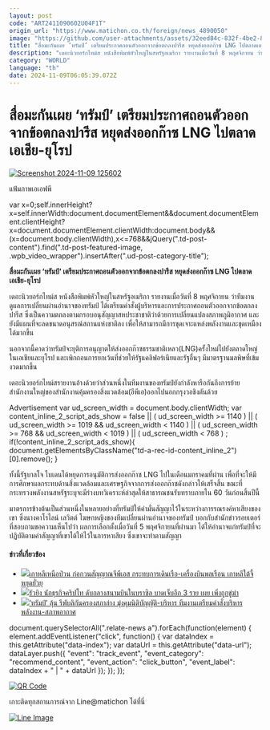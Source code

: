 ```yaml
---
layout: post
code: "ART2411090602U04F1T"
origin_url: "https://www.matichon.co.th/foreign/news_4890050"
image: "https://github.com/user-attachments/assets/32eed84c-832f-4be2-8306-eca5e2f4cc8d"
title: "สื่อมะกันเผย ‘ทรัมป์’ เตรียมประกาศถอนตัวออกจากข้อตกลงปารีส หยุดส่งออกก๊าซ LNG ไปตลาดเอเชีย-ยุโรป"
description: "เดอะนิวยอร์กไทม์ส หนังสือพิมพ์หัวใหญ่ในสหรัฐอเมริกา รายงานเมื่อวันที่ 8 พฤศจิกายน ว่าทีมงานดูแลการเปลี่ยนผ่านอำนาจของทรัมป์ ได้เตรียมคำสั่งผู้บริหารและการประกาศถอนตัวออกจากข้อตกลงปารีส ซึ่งเป็นความตกลงตามกรอบอนุสัญญาสหประชาชาติว่าด้วยการเปลี่ยนแปลงสภาพภูมิอากาศ และยังมีแผนที่จะลดขนาดอนุสรณ์สถานแห่งชาติลง เพื่อให้สามารถมีการขุดเจาะแหล่งพลังงานและขุดเหมืองได้มากขึ้น"
category: "WORLD"
language: "th"
date: 2024-11-09T06:05:39.072Z
---
```


# สื่อมะกันเผย ‘ทรัมป์’ เตรียมประกาศถอนตัวออกจากข้อตกลงปารีส หยุดส่งออกก๊าซ LNG ไปตลาดเอเชีย-ยุโรป

[![](https://www.matichon.co.th/wp-content/uploads/2024/11/Screenshot-2024-11-09-125602.png "Screenshot 2024-11-09 125602")](https://www.matichon.co.th/wp-content/uploads/2024/11/Screenshot-2024-11-09-125602.png)

แฟ้มภาพเอเอฟพี

var x=0;self.innerHeight?x=self.innerWidth:document.documentElement&&document.documentElement.clientHeight?x=document.documentElement.clientWidth:document.body&&(x=document.body.clientWidth),x<=768&&jQuery(".td-post-content").find(".td-post-featured-image, .wpb\_video\_wrapper").insertAfter(".ud-post-category-title");

**สื่อมะกันเผย ‘ทรัมป์’ เตรียมประกาศถอนตัวออกจากข้อตกลงปารีส หยุดส่งออกก๊าซ LNG ไปตลาดเอเชีย-ยุโรป**

เดอะนิวยอร์กไทม์ส หนังสือพิมพ์หัวใหญ่ในสหรัฐอเมริกา รายงานเมื่อวันที่ 8 พฤศจิกายน ว่าทีมงานดูแลการเปลี่ยนผ่านอำนาจของทรัมป์ ได้เตรียมคำสั่งผู้บริหารและการประกาศถอนตัวออกจากข้อตกลงปารีส ซึ่งเป็นความตกลงตามกรอบอนุสัญญาสหประชาชาติว่าด้วยการเปลี่ยนแปลงสภาพภูมิอากาศ และยังมีแผนที่จะลดขนาดอนุสรณ์สถานแห่งชาติลง เพื่อให้สามารถมีการขุดเจาะแหล่งพลังงานและขุดเหมืองได้มากขึ้น

นอกจากนี้คาดว่าทรัมป์จะยุติการอนุญาตให้ส่งออกก๊าซธรรมชาติเหลว(LNG)ครั้งใหม่ไปยังตลาดใหญ่ในเอเชียและยุโรป และเพิกถอนการยกเว้นที่ช่วยให้รัฐแคลิฟอร์เนียและรัฐอื่นๆ มีมาตรฐานมลพิษที่เข้มงวดมากขึ้น

เดอะนิวยอร์กไทม์สรายงานอ้างด้วยว่าส่วนหนึ่งในทีมงานของทรัมป์ยังกำลังหารือกันถึงการย้ายสำนักงานใหญ่ของสำนักงานคุ้มครองสิ่งแวดล้อม(อีพีเอ)ออกไปนอกกรุงวอชิงตันด้วย

Advertisement var ud\_screen\_width = document.body.clientWidth; var content\_inline\_2\_script\_ads\_show = false || ( ud\_screen\_width >= 1140 ) || ( ud\_screen\_width >= 1019 && ud\_screen\_width < 1140 ) || ( ud\_screen\_width >= 768 && ud\_screen\_width < 1019 ) || ( ud\_screen\_width < 768 ) ; if(!content\_inline\_2\_script\_ads\_show){ document.getElementsByClassName("td-a-rec-id-content\_inline\_2")\[0\].remove(); }

ทั้งนี้รัฐบาลโจ ไบเดนได้หยุดการอนุมัติการส่งออกก๊าซ LNG ไปในเดือนมกราคมที่ผ่าน เพื่อที่จะให้มีการศึกษาผลกระทบด้านสิ่งแวดล้อมและเศรษฐกิจจากการส่งออกก๊าซดังกล่าวให้เสร็จสิ้น ขณะที่กระทรวงพลังงานสหรัฐระบุจะมีร่างบทวิเคราะห์ล่าสุดให้สาธารณชนรับทราบภายใน 60 วันก่อนสิ้นปีนี้

มาตรการข้างต้นเป็นส่วนหนึ่งในหลายอย่างที่ทรัมป์ให้คำมั่นสัญญาไว้ในระหว่างการรณรงค์หาเสียงของเขา ซึ่งนางคาโรไลน์ เลวิตต์ โฆษกหญิงของทีมเปลี่ยนผ่านอำนาจของทรัมป์ บอกกับสำนักข่าวรอยเตอร์ที่สอบถามขอความเห็นไปว่า ผลการเลือกตั้งเมื่อวันที่ 5 พฤศจิกายนที่ผ่านมา ได้ให้อำนาจแก่ทรัมป์ที่จะปฏิบัติตามคำสัญญาที่เขาได้ให้ไว้ในการหาเสียง ซึ่งเขาจะทำตามสัญญา

#### ข่าวที่เกี่ยวข้อง

*   [![](https://www.matichon.co.th/wp-content/uploads/2024/11/AFP__20241108__36LR3WB__v1__HighRes__SkoreaNkoreaLifestyle.jpg)เกาหลีเหนือป่วน ก่อกวนสัญญาณจีพีเอส กระทบการเดินเรือ-เครื่องบินพลเรือน เกาหลีใต้จี้หยุดยั่วยุ](https://www.matichon.co.th/foreign/news_4889995)
*   [![](https://www.matichon.co.th/wp-content/uploads/2024/11/5727255.jpg)รัวยิง นักธุรกิจคริปโท ดับกลางสนามบินในบราซิล บาดเจ็บอีก 3 ราย เผย เพิ่งถูกขู่ฆ่า](https://www.matichon.co.th/foreign/news_4889929)
*   [![](https://www.matichon.co.th/wp-content/uploads/2024/11/AFP__20240914__36G93AY__v1__HighRes__UsVotePoliticsTrump.jpg)‘ทรัมป์’ ลุ้น รีพับลิกันครองสภาล่าง มุ่งคุมนิติบัญญัติ-บริหาร ทีมงานเตรียมคำสั่งบริหาร พลังงาน-สภาพอากาศ](https://www.matichon.co.th/foreign/news_4889902)

document.querySelectorAll(".relate-news a").forEach(function(element) { element.addEventListener("click", function() { var dataIndex = this.getAttribute("data-index"); var dataUrl = this.getAttribute("data-url"); dataLayer.push({ "event": "track\_event", "event\_category": "recommend\_content", "event\_action": "click\_button", "event\_label": dataIndex + " | " + dataUrl }); }); });

[![QR Code](https://www.matichon.co.th/wp-content/uploads/2023/07/wob1371z.jpg)](https://lin.ee/ht0nDxX)

เกาะติดทุกสถานการณ์จาก Line@matichon ได้ที่นี่

[![Line Image](https://www.matichon.co.th/wp-content/uploads/2023/07/th.png)](https://lin.ee/ht0nDxX)